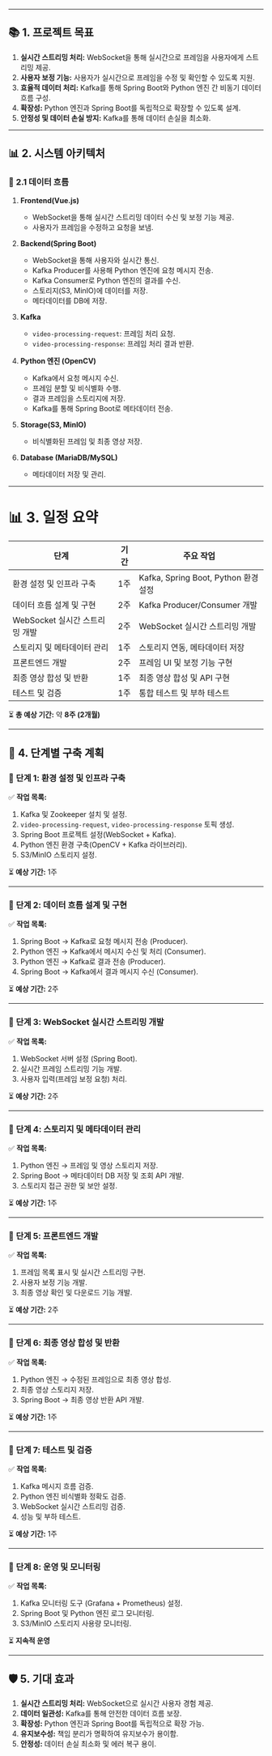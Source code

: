 
---

## 📚 **1. 프로젝트 목표**

1. **실시간 스트리밍 처리:** WebSocket을 통해 실시간으로 프레임을 사용자에게 스트리밍 제공.
2. **사용자 보정 기능:** 사용자가 실시간으로 프레임을 수정 및 확인할 수 있도록 지원.
3. **효율적 데이터 처리:** Kafka를 통해 Spring Boot와 Python 엔진 간 비동기 데이터 흐름 구성.
4. **확장성:** Python 엔진과 Spring Boot를 독립적으로 확장할 수 있도록 설계.
5. **안정성 및 데이터 손실 방지:** Kafka를 통해 데이터 손실을 최소화.

---

## 📊 **2. 시스템 아키텍처**

### 🎯 **2.1 데이터 흐름**
1. **Frontend(Vue.js)**
    
    - WebSocket을 통해 실시간 스트리밍 데이터 수신 및 보정 기능 제공.
    - 사용자가 프레임을 수정하고 요청을 보냄.
2. **Backend(Spring Boot)**
    
    - WebSocket을 통해 사용자와 실시간 통신.
    - Kafka Producer를 사용해 Python 엔진에 요청 메시지 전송.
    - Kafka Consumer로 Python 엔진의 결과를 수신.
    - 스토리지(S3, MinIO)에 데이터를 저장.
    - 메타데이터를 DB에 저장.
3. **Kafka**
    
    - `video-processing-request`: 프레임 처리 요청.
    - `video-processing-response`: 프레임 처리 결과 반환.
4. **Python 엔진 (OpenCV)**
    
    - Kafka에서 요청 메시지 수신.
    - 프레임 분할 및 비식별화 수행.
    - 결과 프레임을 스토리지에 저장.
    - Kafka를 통해 Spring Boot로 메타데이터 전송.
5. **Storage(S3, MinIO)**
    
    - 비식별화된 프레임 및 최종 영상 저장.
6. **Database (MariaDB/MySQL)**
    
    - 메타데이터 저장 및 관리.

---

# 📊 **3. 일정 요약**

| **단계**                | **기간** | **주요 작업**                        |
| --------------------- | ------ | -------------------------------- |
| 환경 설정 및 인프라 구축        | 1주     | Kafka, Spring Boot, Python 환경 설정 |
| 데이터 흐름 설계 및 구현        | 2주     | Kafka Producer/Consumer 개발       |
| WebSocket 실시간 스트리밍 개발 | 2주     | WebSocket 실시간 스트리밍 개발            |
| 스토리지 및 메타데이터 관리       | 1주     | 스토리지 연동, 메타데이터 저장                |
| 프론트엔드 개발              | 2주     | 프레임 UI 및 보정 기능 구현                |
| 최종 영상 합성 및 반환         | 1주     | 최종 영상 합성 및 API 구현                |
| 테스트 및 검증              | 1주     | 통합 테스트 및 부하 테스트                  |

⏳ **총 예상 기간:** 약 **8주 (2개월)**

---
## 📆 **4. 단계별 구축 계획**

### 🚦 **단계 1: 환경 설정 및 인프라 구축**

✅ **작업 목록:**
1. Kafka 및 Zookeeper 설치 및 설정.
2. `video-processing-request`, `video-processing-response` 토픽 생성.
3. Spring Boot 프로젝트 설정(WebSocket + Kafka).
4. Python 엔진 환경 구축(OpenCV + Kafka 라이브러리).
5. S3/MinIO 스토리지 설정.

⏳ **예상 기간:** 1주

---

### 🚦 **단계 2: 데이터 흐름 설계 및 구현**

✅ **작업 목록:**
1. Spring Boot → Kafka로 요청 메시지 전송 (Producer).
2. Python 엔진 → Kafka에서 메시지 수신 및 처리 (Consumer).
3. Python 엔진 → Kafka로 결과 전송 (Producer).
4. Spring Boot → Kafka에서 결과 메시지 수신 (Consumer).

⏳ **예상 기간:** 2주

---

### 🚦 **단계 3: WebSocket 실시간 스트리밍 개발**

✅ **작업 목록:**
1. WebSocket 서버 설정 (Spring Boot).
2. 실시간 프레임 스트리밍 기능 개발.
3. 사용자 입력(프레임 보정 요청) 처리.

⏳ **예상 기간:** 2주

---

### 🚦 **단계 4: 스토리지 및 메타데이터 관리**

✅ **작업 목록:**
1. Python 엔진 → 프레임 및 영상 스토리지 저장.
2. Spring Boot → 메타데이터 DB 저장 및 조회 API 개발.
3. 스토리지 접근 권한 및 보안 설정.

⏳ **예상 기간:** 1주

---

### 🚦 **단계 5: 프론트엔드 개발**

✅ **작업 목록:**
1. 프레임 목록 표시 및 실시간 스트리밍 구현.
2. 사용자 보정 기능 개발.
3. 최종 영상 확인 및 다운로드 기능 개발.

⏳ **예상 기간:** 2주

---

### 🚦 **단계 6: 최종 영상 합성 및 반환**

✅ **작업 목록:**
1. Python 엔진 → 수정된 프레임으로 최종 영상 합성.
2. 최종 영상 스토리지 저장.
3. Spring Boot → 최종 영상 반환 API 개발.

⏳ **예상 기간:** 1주

---

### 🚦 **단계 7: 테스트 및 검증**

✅ **작업 목록:**
1. Kafka 메시지 흐름 검증.
2. Python 엔진 비식별화 정확도 검증.
3. WebSocket 실시간 스트리밍 검증.
4. 성능 및 부하 테스트.

⏳ **예상 기간:** 1주

---

### 🚦 **단계 8: 운영 및 모니터링**

✅ **작업 목록:**
1. Kafka 모니터링 도구 (Grafana + Prometheus) 설정.
2. Spring Boot 및 Python 엔진 로그 모니터링.
3. S3/MinIO 스토리지 사용량 모니터링.

⏳ **지속적 운영**

---

## 🛡️ **5. 기대 효과**
1. **실시간 스트리밍 처리:** WebSocket으로 실시간 사용자 경험 제공.
2. **데이터 일관성:** Kafka를 통해 안전한 데이터 흐름 보장.
3. **확장성:** Python 엔진과 Spring Boot를 독립적으로 확장 가능.
4. **유지보수성:** 책임 분리가 명확하여 유지보수가 용이함.
5. **안정성:** 데이터 손실 최소화 및 에러 복구 용이.

